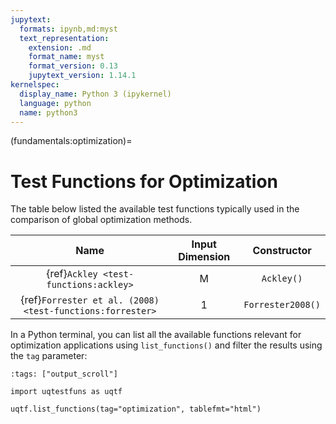 ```yaml
---
jupytext:
  formats: ipynb,md:myst
  text_representation:
    extension: .md
    format_name: myst
    format_version: 0.13
    jupytext_version: 1.14.1
kernelspec:
  display_name: Python 3 (ipykernel)
  language: python
  name: python3
---
```


(fundamentals:optimization)=
# Test Functions for Optimization

The table below listed the available test functions typically used
in the comparison of global optimization methods.

|                            Name                             | Input Dimension |     Constructor      |
|:-----------------------------------------------------------:|:---------------:|:--------------------:|
|            {ref}`Ackley <test-functions:ackley>`            |        M        |      `Ackley()`      |
| {ref}`Forrester et al. (2008) <test-functions:forrester>`   |        1        |  `Forrester2008()`   |

In a Python terminal, you can list all the available functions relevant
for optimization applications using ``list_functions()`` and filter the results
using the ``tag`` parameter:

```{code-cell} ipython3
:tags: ["output_scroll"]

import uqtestfuns as uqtf

uqtf.list_functions(tag="optimization", tablefmt="html")
```
